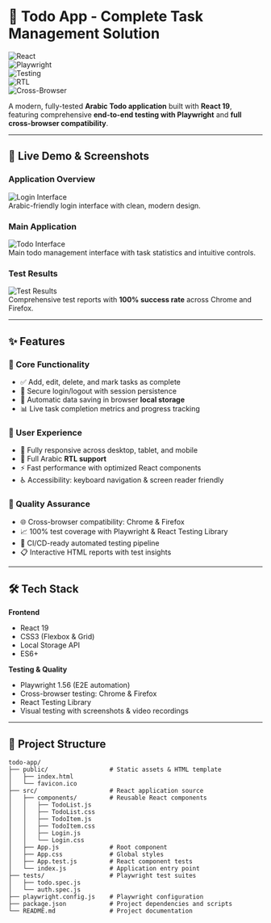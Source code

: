 # 📝 Todo App - Complete Task Management Solution

![React](https://img.shields.io/badge/React-19.2.0-blue)  
![Playwright](https://img.shields.io/badge/Playwright-1.56.0-green)  
![Testing](https://img.shields.io/badge/Testing-100%2525%2520Passing-brightgreen)  
![RTL](https://img.shields.io/badge/RTL-Arabic%2520Support-orange)  
![Cross-Browser](https://img.shields.io/badge/Cross--Browser-Chrome%252C%2520Firefox-success)  

A modern, fully-tested **Arabic Todo application** built with **React 19**, featuring comprehensive **end-to-end testing with Playwright** and **full cross-browser compatibility**.

---

## 🌟 Live Demo & Screenshots

### **Application Overview**
![Login Interface](C:\Users\Fujitsu\Desktop\QA-Preparing\todo-app\Images\onee.png)  
Arabic-friendly login interface with clean, modern design.

### **Main Application**
![Todo Interface](C:\Users\Fujitsu\Desktop\QA-Preparing\todo-app\Images\twoo.png)  
Main todo management interface with task statistics and intuitive controls.

### **Test Results**
![Test Results](C:\Users\Fujitsu\Desktop\QA-Preparing\todo-app\Images\screen1.png)  
Comprehensive test reports with **100% success rate** across Chrome and Firefox.

---

## ✨ Features

### **🎯 Core Functionality**
- ✅ Add, edit, delete, and mark tasks as complete
- 🔐 Secure login/logout with session persistence
- 💾 Automatic data saving in browser **local storage**
- 📊 Live task completion metrics and progress tracking

### **🎨 User Experience**
- 📱 Fully responsive across desktop, tablet, and mobile
- 🎪 Full Arabic **RTL support**
- ⚡ Fast performance with optimized React components
- ♿ Accessibility: keyboard navigation & screen reader friendly

### **🧪 Quality Assurance**
- 🌐 Cross-browser compatibility: Chrome & Firefox
- 📈 100% test coverage with Playwright & React Testing Library
- 🔄 CI/CD-ready automated testing pipeline
- 📋 Interactive HTML reports with test insights

---

## 🛠 Tech Stack

**Frontend**
- React 19
- CSS3 (Flexbox & Grid)
- Local Storage API
- ES6+

**Testing & Quality**
- Playwright 1.56 (E2E automation)
- Cross-browser testing: Chrome & Firefox
- React Testing Library
- Visual testing with screenshots & video recordings

---

## 📁 Project Structure

```text
todo-app/
├── public/                 # Static assets & HTML template
│   ├── index.html
│   └── favicon.ico
├── src/                    # React application source
│   ├── components/         # Reusable React components
│   │   ├── TodoList.js
│   │   ├── TodoList.css
│   │   ├── TodoItem.js
│   │   ├── TodoItem.css
│   │   ├── Login.js
│   │   └── Login.css
│   ├── App.js              # Root component
│   ├── App.css             # Global styles
│   ├── App.test.js         # React component tests
│   └── index.js            # Application entry point
├── tests/                  # Playwright test suites
│   ├── todo.spec.js
│   └── auth.spec.js
├── playwright.config.js    # Playwright configuration
├── package.json            # Project dependencies and scripts
└── README.md               # Project documentation
